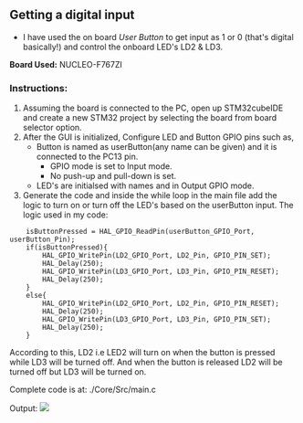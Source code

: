 ## Getting a digital input
 - I have used the on board *User Button* to get input as 1 or 0 (that's digital basically!) and control the onboard LED's LD2 & LD3.

 **Board Used:** NUCLEO-F767ZI

### Instructions:
1. Assuming the board is connected to the PC, open up STM32cubeIDE and create a new STM32 project by selecting the board from board selector option.
2. After the GUI is initialized, Configure LED and Button GPIO pins such as,
    - Button is named as userButton(any name can be given) and it is connected to the PC13 pin.
        - GPIO mode is set to Input mode.
        - No push-up and pull-down is set.
    - LED's are initialsed with names and in Output GPIO mode.
3. Generate the code and inside the while loop in the main file add the logic to turn on or turn off the LED's based on the userButton input.
The logic used in my code:
```
    isButtonPressed = HAL_GPIO_ReadPin(userButton_GPIO_Port, userButton_Pin);
	if(isButtonPressed){
		HAL_GPIO_WritePin(LD2_GPIO_Port, LD2_Pin, GPIO_PIN_SET);
		HAL_Delay(250);
		HAL_GPIO_WritePin(LD3_GPIO_Port, LD3_Pin, GPIO_PIN_RESET);
		HAL_Delay(250);
	}
	else{
		HAL_GPIO_WritePin(LD2_GPIO_Port, LD2_Pin, GPIO_PIN_RESET);
		HAL_Delay(250);
		HAL_GPIO_WritePin(LD3_GPIO_Port, LD3_Pin, GPIO_PIN_SET);
		HAL_Delay(250);
	}
```
According to this,
LD2 i.e LED2 will turn on when the button is pressed while LD3 will be turned off. And when the button is released LD2 will be turned off but LD3 will be turned on.

Complete code is at: ./Core/Src/main.c

Output:
<img src="../Assets/Digital/digitalinput.mp4">

